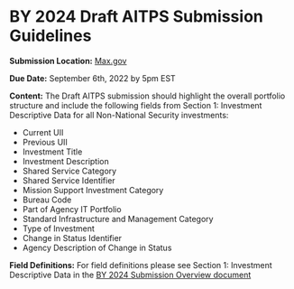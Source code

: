 # BY 2024 Draft AITPS Submission Guidelines

**Submission Location:** [Max.gov](https://community.max.gov/x/p7_fiQ)

**Due Date:** September 6th, 2022 by 5pm EST

**Content:** The Draft AITPS submission should highlight the overall portfolio structure and include the following fields from Section 1: Investment Descriptive Data for all Non-National Security investments:

* Current UII
* Previous UII
* Investment Title
* Investment Description
* Shared Service Category
* Shared Service Identifier
* Mission Support Investment Category
* Bureau Code
* Part of Agency IT Portfolio
* Standard Infrastructure and Management Category
* Type of Investment
* Change in Status Identifier
* Agency Description of Change in Status

**Field Definitions:** For field definitions please see Section 1: Investment Descriptive Data in the [BY 2024 Submission Overview document](https://itdashboard.gov/BY_2024_IT_Collect_Submission_Overview.pdf)
